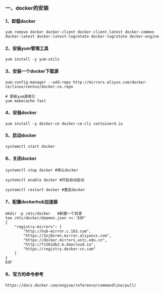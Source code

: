 ### 一、docker的安装

#### 1、卸载docker

```shell
yum remove docker docker-client docker-client-latest docker-common docker-latest docker-latest-logrotate docker-logrotate docker-engine
```

#### 2、安装yum管理工具

```shell
yum install -y yum-utils
```

#### 3、安装一个docker下载源

```shell
yum-config-manager --add-repo http://mirrors.aliyun.com/docker-ce/linux/centos/docker-ce.repo

# 更新yum源索引
yum makecache fast
```

#### 4、安装docker

```shell
yum install -y docker-ce docker-ce-cli containerd.io
```

#### 5、启动docker

```shell
systemctl start docker
```

#### 6、关闭docker

```shell
systemctl stop docker #停止docker

systemctl enable docker #开启自动启动

systemctl restart docker #重启docker
```

#### 7、配置dockerhub加速器

```shell
mkdir -p /etc/docker   #新建一个目录
tee /etc/docker/daemon.json <<-'EOF' 
{
    "registry-mirrors": [
        "http://hub-mirror.c.163.com",
        "https://1nj0zren.mirror.aliyuncs.com",
        "https://docker.mirrors.ustc.edu.cn",
        "http://f1361db2.m.daocloud.io",
        "https://registry.docker-cn.com"
    ]
}
EOF
```

#### 9、官方的命令参考

```shell
https://docs.docker.com/engine/reference/commandline/pull/
```

